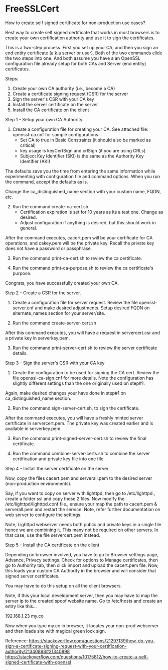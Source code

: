 # FreeSSLCert

How to create self signed certificate for non-production use cases?

Best way to create self signed certificate that works in most browsers is to create your own certification authority and use it to sign the certificates.

This is a two-step process. First you set up your CA, and then you sign an end entity certificate (a.k.a server or user). Both of the two commands elide the two steps into one. And both assume you have a an OpenSSL configuration file already setup for both CAs and Server (end entity) certificates.

Steps:
1. Create your own CA authority (i.e., become a CA)
2. Create a certificate signing request (CSR) for the server
3. Sign the server's CSR with your CA key
4. Install the server certificate on the server
5. Install the CA certificate on the client

Step 1 - Setup your own CA Authority.

1. Create a configuration file for creating your CA.  See attached file: openssl-ca.cnf for sample configurations.
	- Set CA to true in Basic Constraints (it should also be marked as critical)
	- key usage is keyCertSign and crlSign (if you are using CRLs)
	- Subject Key Identifier (SKI) is the same as the Authority Key Identifier (AKI)

The defaults save you the time from entering the same information while experimenting with configuration file and command options.  When you run the command, accept the defaults as is.

Change the ca_distinguished_name section with your custom name, FQDN, etc.

2. Run the command create-ca-cert.sh
	- Certification expiration is set for 10 years as its a test one.  Change as desired.
	- Adjust configuration if anything is desired, but this should work in general.

After the command executes, cacert.pem will be your certificate for CA operations, and cakey.pem will be the private key. Recall the private key does not have a password or passphrase.

3. Run the command print-ca-cert.sh to review the ca certificate.

4. Run the command print-ca-purpose.sh to review the ca certificate's purpose.

Congrats, you have successfully created your own CA.

Step 2 - Create a CSR for the server.

1. Create a configuration file for server request.  Review the file openssl-server.cnf and make desired adjustments.  Setup desired FQDN on alternate_names section for your server/site.

2. Run the command create-server-cert.sh

After this command executes, you will have a request in servercert.csr and a private key in serverkey.pem.

3. Run the command print-server-cert.sh to review the server certificate details.

Step 3 - Sign the server's CSR with your CA key

1. Create the configuration to be used for signing the CA cert.  Review the file openssl-ca-sign.cnf for more details.  Note the configuration has slightly different settings than the one originally used on step#1.

Again, make desired changes your have done in step#1 on ca_distinguished_name section.

2. Run the command sign-server-cert.sh, to sign the certificate.

After the command executes, you will have a freshly minted server certificate in servercert.pem. The private key was created earlier and is available in serverkey.pem.

3. Run the command print-signed-server-cert.sh to review the final certificate.

4. Run the command combine-server-certs.sh to combine the server certification and private key file into one file.

Step 4 - Install the server certificate on the server

Now, copy the files cacert.pem and serverall.pem to the desired server (non-production environments).

Say, if you want to copy on server with lighttpd, then go to /etc/lighttpd., create a folder ssl and copy these 2 files.  Now modify the /etc/lighttpd/lighttpd.conf file., ensure your map the path to cacert.pem & serverall.pem and restart the service.  Note, refer further documentation on web server to configure the settings.

Note, Lighttpd webserver needs both public and private keys in a single file hence we are combining it.  This many not be required on other servers.  In that case, use the file servercert.pem instead.

Step 5 - Install the CA certificate on the client

Depending on browser involved, you have to go to Browser settings page, Advance, Privacy settings.  Check for options to Manage certificates, then go to Authority tab, then click import and upload the cacert.pem file.
Now, this loads your custom CA Authority in the browser and will consider that signed server certificates.

You may have to do this setup on all the client browsers.

Note, if this your local development server, then you may have to map the server ip to the created spoof website name.  Go to /etc/hosts and create an entry like this...

192.168.1.23 my.co

Now when you type my.co in browser, it locates your non-prod webserver and then loads site with magical green lock sign.


Reference:
https://stackoverflow.com/questions/21297139/how-do-you-sign-a-certificate-signing-request-with-your-certification-authority/21340898#21340898
https://stackoverflow.com/questions/10175812/how-to-create-a-self-signed-certificate-with-openssl
